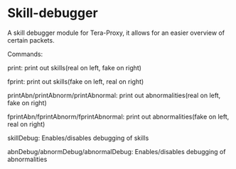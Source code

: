 # Skill-debugger
A skill debugger module for Tera-Proxy, it allows for an easier overview of certain packets.

Commands:

print: print out skills(real on left, fake on right)

fprint: print out skills(fake on left, real on right)

printAbn/printAbnorm/printAbnormal: print out abnormalities(real on left, fake on right)

fprintAbn/fprintAbnorm/fprintAbnormal: print out abnormalities(fake on left, real on right)

skillDebug: Enables/disables debugging of skills

abnDebug/abnormDebug/abnormalDebug: Enables/disables debugging of abnormalities
